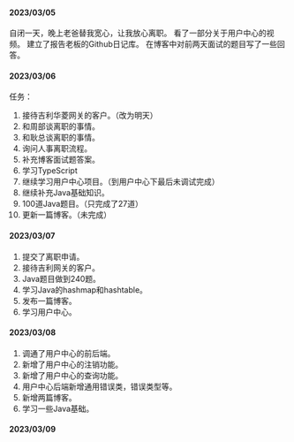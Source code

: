 #### 2023/03/05
自闭一天，晚上老爸替我宽心，让我放心离职。
看了一部分关于用户中心的视频。
建立了报告老板的Github日记库。
在博客中对前两天面试的题目写了一些回答。

#### 2023/03/06
任务：
1. 接待吉利华菱网关的客户。（改为明天）
2. 和周部谈离职的事情。
3. 和耿总谈离职的事情。
4. 询问人事离职流程。
5. 补充博客面试题答案。
6. 学习TypeScript
7. 继续学习用户中心项目。（到用户中心下最后未调试完成）
8. 继续补充Java基础知识。
9. 100道Java题目。（只完成了27道）
10. 更新一篇博客。（未完成）

#### 2023/03/07
1. 提交了离职申请。
2. 接待吉利网关的客户。
3. Java题目做到240题。
4. 学习Java的hashmap和hashtable。
5. 发布一篇博客。
6. 学习用户中心。

#### 2023/03/08
1. 调通了用户中心的前后端。
2. 新增了用户中心的注销功能。
3. 新增了用户中心的查询功能。
4. 用户中心后端新增通用错误类，错误类型等。
5. 新增两篇博客。
6. 学习一些Java基础。

#### 2023/03/09

